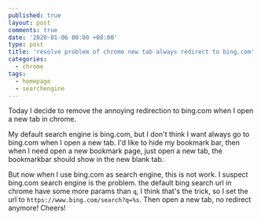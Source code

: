 ```yaml
---
published: true
layout: post
comments: true
date: '2020-01-06 00:00 +08:00'
type: post
title: 'resolve problem of chrome new tab always redirect to bing.com'
categories:
  - chrome
tags:
  - homepage
  - searchengine
---
```

Today I decide to remove the annoying redirection to bing.com when I open a new tab in chrome.

My default search engine is bing.com, but I don't think I want always go to bing.com when I open a new tab. I'd like to hide my bookmark bar, then when I need open a new bookmark page, just open a new tab, the bookmarkbar should show in the new blank tab. 

But now when I use bing.com as search engine, this is not work. I suspect bing.com search engine is the problem. the default bing search url in chrome have some more params than `q`, I think that's the trick, so I set the url to `https://www.bing.com/search?q=%s`. Then open a new tab, no redirect anymore! Cheers!